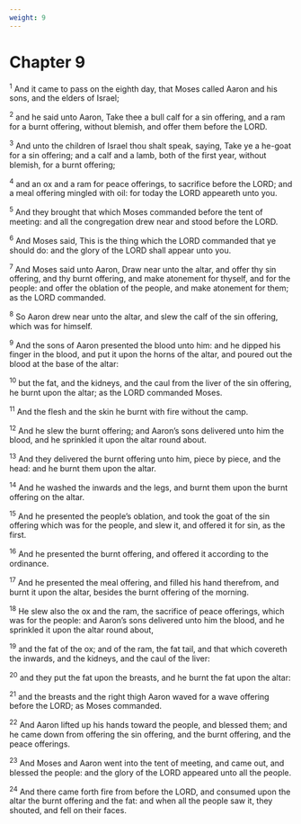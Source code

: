 ```yaml
---
weight: 9
---
```


# Chapter 9

<sup>1</sup> And it came to pass on the eighth day, that Moses called Aaron and his sons, and the elders of Israel; 

<sup>2</sup> and he said unto Aaron, Take thee a bull calf for a sin offering, and a ram for a burnt offering, without blemish, and offer them before the LORD. 

<sup>3</sup> And unto the children of Israel thou shalt speak, saying, Take ye a he-goat for a sin offering; and a calf and a lamb, both of the first year, without blemish, for a burnt offering; 

<sup>4</sup> and an ox and a ram for peace offerings, to sacrifice before the LORD; and a meal offering mingled with oil: for today the LORD appeareth unto you. 

<sup>5</sup> And they brought that which Moses commanded before the tent of meeting: and all the congregation drew near and stood before the LORD. 

<sup>6</sup> And Moses said, This is the thing which the LORD commanded that ye should do: and the glory of the LORD shall appear unto you. 

<sup>7</sup> And Moses said unto Aaron, Draw near unto the altar, and offer thy sin offering, and thy burnt offering, and make atonement for thyself, and for the people: and offer the oblation of the people, and make atonement for them; as the LORD commanded. 

<sup>8</sup> So Aaron drew near unto the altar, and slew the calf of the sin offering, which was for himself. 

<sup>9</sup> And the sons of Aaron presented the blood unto him: and he dipped his finger in the blood, and put it upon the horns of the altar, and poured out the blood at the base of the altar: 

<sup>10</sup> but the fat, and the kidneys, and the caul from the liver of the sin offering, he burnt upon the altar; as the LORD commanded Moses. 

<sup>11</sup> And the flesh and the skin he burnt with fire without the camp. 

<sup>12</sup> And he slew the burnt offering; and Aaron’s sons delivered unto him the blood, and he sprinkled it upon the altar round about. 

<sup>13</sup> And they delivered the burnt offering unto him, piece by piece, and the head: and he burnt them upon the altar. 

<sup>14</sup> And he washed the inwards and the legs, and burnt them upon the burnt offering on the altar. 

<sup>15</sup> And he presented the people’s oblation, and took the goat of the sin offering which was for the people, and slew it, and offered it for sin, as the first. 

<sup>16</sup> And he presented the burnt offering, and offered it according to the ordinance. 

<sup>17</sup> And he presented the meal offering, and filled his hand therefrom, and burnt it upon the altar, besides the burnt offering of the morning. 

<sup>18</sup> He slew also the ox and the ram, the sacrifice of peace offerings, which was for the people: and Aaron’s sons delivered unto him the blood, and he sprinkled it upon the altar round about, 

<sup>19</sup> and the fat of the ox; and of the ram, the fat tail, and that which covereth the inwards, and the kidneys, and the caul of the liver: 

<sup>20</sup> and they put the fat upon the breasts, and he burnt the fat upon the altar: 

<sup>21</sup> and the breasts and the right thigh Aaron waved for a wave offering before the LORD; as Moses commanded. 

<sup>22</sup> And Aaron lifted up his hands toward the people, and blessed them; and he came down from offering the sin offering, and the burnt offering, and the peace offerings. 

<sup>23</sup> And Moses and Aaron went into the tent of meeting, and came out, and blessed the people: and the glory of the LORD appeared unto all the people. 

<sup>24</sup> And there came forth fire from before the LORD, and consumed upon the altar the burnt offering and the fat: and when all the people saw it, they shouted, and fell on their faces. 



